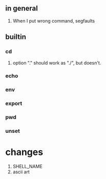 ## in general 

1. When I put wrong command, segfaults

## builtin 


### cd 

1. option "." should work as "./", but doesn't.

### echo

### env

### export

### pwd

### unset




# changes

1. SHELL_NAME
2. ascii art
